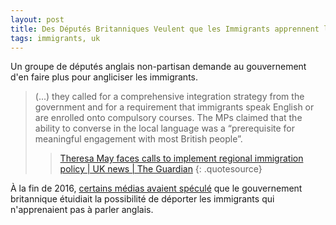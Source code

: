 ```yaml
---
layout: post
title: Des Députés Britanniques Veulent que les Immigrants apprennent l'anglais
tags: immigrants, uk
---
```


Un groupe de députés anglais non-partisan demande au gouvernement d'en faire plus pour angliciser les immigrants.

> (...) they called for a comprehensive integration strategy from the government and for a requirement that immigrants speak English or are enrolled onto compulsory courses. The MPs claimed that the ability to converse in the local language was a “prerequisite for meaningful engagement with most British people”.
>>[Theresa May faces calls to implement regional immigration policy | UK news | The Guardian](https://www.theguardian.com/uk-news/2017/jan/05/theresa-may-faces-calls-to-implement-regional-immigration-policy)
{: .quotesource}

À la fin de 2016, [certains médias avaient spéculé](http://www.anglemon.de/2016/12/03/the-sun-langlais-obligatoire-pour-vivre-en-grande-bretagne/) que le gouvernement britannique étuidiait la possibilité de déporter les immigrants qui n'apprenaient pas à parler anglais.